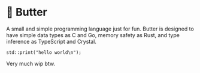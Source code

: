 # 🧈 Butter

A small and simple programming language just for fun. Butter is designed to have simple data types as C and Go, memory safety as Rust, and type inference as TypeScript and Crystal.

```butter
std::print("hello world\n");
```

Very much wip btw.
